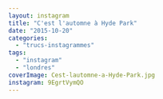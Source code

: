 ```yaml
---
layout: instagram
title: "C'est l'automne à Hyde Park"
date: "2015-10-20"
categories: 
  - "trucs-instagrammes"
tags: 
  - "instagram"
  - "londres"
coverImage: Cest-lautomne-a-Hyde-Park.jpg
instagram: 9EgrtVymQO
---
```

